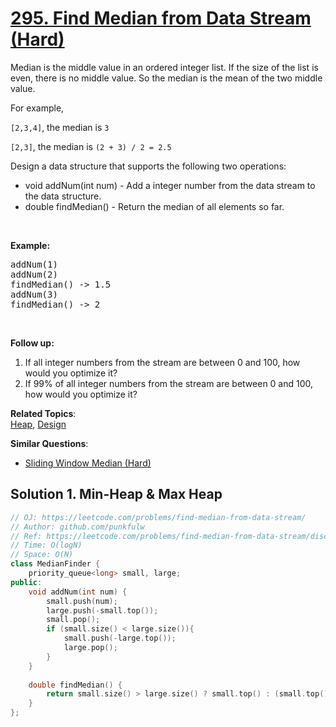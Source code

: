 # [295. Find Median from Data Stream (Hard)](https://leetcode.com/problems/find-median-from-data-stream/)

<p>Median is the middle value in an ordered integer list. If the size of the list is even, there is no middle value. So the median is the mean of the two middle value.</p>
For example,

<p><code>[2,3,4]</code>, the median is <code>3</code></p>

<p><code>[2,3]</code>, the median is <code>(2 + 3) / 2 = 2.5</code></p>

<p>Design a data structure that supports the following two operations:</p>

<ul>
	<li>void addNum(int num) - Add a integer number from the data stream to the data structure.</li>
	<li>double findMedian() - Return the median of all elements so far.</li>
</ul>

<p>&nbsp;</p>

<p><strong>Example:</strong></p>

<pre>addNum(1)
addNum(2)
findMedian() -&gt; 1.5
addNum(3) 
findMedian() -&gt; 2
</pre>

<p>&nbsp;</p>

<p><strong>Follow up:</strong></p>

<ol>
	<li>If all integer numbers from the stream are between 0&nbsp;and 100, how would you optimize it?</li>
	<li>If 99% of all integer numbers from the stream are between 0 and 100, how would you optimize it?</li>
</ol>


**Related Topics**:  
[Heap](https://leetcode.com/tag/heap/), [Design](https://leetcode.com/tag/design/)

**Similar Questions**:
* [Sliding Window Median (Hard)](https://leetcode.com/problems/sliding-window-median/)

## Solution 1. Min-Heap & Max Heap

```cpp
// OJ: https://leetcode.com/problems/find-median-from-data-stream/
// Author: github.com/punkfulw
// Ref: https://leetcode.com/problems/find-median-from-data-stream/discuss/74062/Short-simple-JavaC%2B%2BPython-O(log-n)-%2B-O(1)
// Time: O(logN)
// Space: O(N)
class MedianFinder {
    priority_queue<long> small, large;
public:
    void addNum(int num) {
        small.push(num);
        large.push(-small.top());
        small.pop();
        if (small.size() < large.size()){
            small.push(-large.top());
            large.pop();
        }
    }
    
    double findMedian() {
        return small.size() > large.size() ? small.top() : (small.top() - large.top()) / 2.0;
    }
};

```


